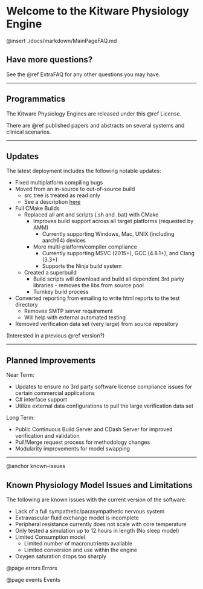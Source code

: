 
# Welcome to the Kitware Physiology Engine

@insert ./docs/markdown/MainPageFAQ.md

## Have more questions?

See the @ref ExtraFAQ for any other questions you may have.

- - -

## Programmatics

The Kitware Physiology Engines are released under this @ref License.

There are @ref published papers and abstracts on several systems and clinical scenarios. 

- - -

## Updates

The latest deployment includes the following notable updates:
- Fixed multiplatform compiling bugs
- Moved from an in-source to out-of-source build
  - src tree is treated as read only
  - See a description <a href="https://cmake.org/Wiki/CMake_FAQ#What_is_an_.22out-of-source.22_build.3F">here</a>
- Full CMake Builds
  - Replaced all ant and scripts (.sh and .bat) with CMake
    - Improves build support across all target platforms (requested by AMM)
      - Currently supporting Windows, Mac, UNIX (including aarch64) devices
    - More multi-platform/compiler compliance
      - Currently supporting MSVC (2015+), GCC (4.8.1+), and Clang (3.3+)
      - Supports the Ninja build system 
  - Created a superbuild
    - Build scripts will download and build all dependent 3rd party libraries - removes the libs from source pool
    - Turnkey build process
- Converted reporting from emailing to write html reports to the test directory
  - Removes SMTP server requirement
  - Will help with external automated testing
- Removed verification data set (very large) from source repository

(Interested in a previous @ref version?)

- - -

## Planned Improvements

Near Term:
- Updates to ensure no 3rd party software license compliance issues for certain commercial applications
- C# interface support
- Utilize external data configurations to pull the large verification data set

Long Term:
- Public Continuous Build Server and CDash Server for improved verification and validation
- Pull/Merge request process for methodology changes
- Modularity improvements for model swapping

- - -
@anchor known-issues
## Known Physiology Model Issues and Limitations
The following are known issues with the current version of the software:
- Lack of a full sympathetic/parasympathetic nervous system
- Extravascular fluid exchange model is incomplete
- Peripheral resistance currently does not scale with core temperature
- Only tested a simulation up to 12 hours in length (No sleep model)
- Limited Consumption model
  - Limited number of macronutrients available
  - Limited conversion and use within the engine
- Oxygen saturation drops too sharply


@page errors Errors

@page events Events

